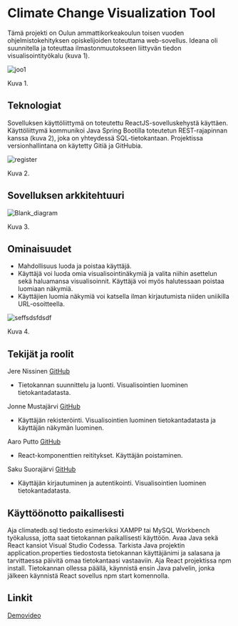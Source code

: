 # Climate Change Visualization Tool

Tämä projekti on Oulun ammattikorkeakoulun toisen vuoden ohjelmistokehityksen opiskelijoiden toteuttama web-sovellus. Ideana oli suunnitella ja toteuttaa ilmastonmuutokseen liittyvän tiedon visualisointityökalu (kuva 1). 

![joo1](https://user-images.githubusercontent.com/101468709/207819623-eab93a7d-19f3-4533-8afe-b3dcaf570d3b.PNG)

Kuva 1.


## Teknologiat

Sovelluksen käyttöliittymä on toteutettu ReactJS-sovelluskehystä käyttäen. Käyttöliittymä kommunikoi Java Spring Bootilla toteutetun REST-rajapinnan kanssa (kuva 2), joka on yhteydessä SQL-tietokantaan. Projektissa versionhallintana on käytetty Gitiä ja GitHubia.

![register](https://user-images.githubusercontent.com/101468709/207819897-9011c74e-2f45-4fb2-a382-ba011bdfd198.PNG)

Kuva 2.




## Sovelluksen arkkitehtuuri

![Blank_diagram](https://user-images.githubusercontent.com/101468709/207817807-ce30c9df-5c3b-4d8d-b6f1-8430cf97e75e.png)

Kuva 3.



## Ominaisuudet
-	Mahdollisuus luoda ja poistaa käyttäjä. 
-	Käyttäjä voi luoda omia visualisointinäkymiä ja valita niihin asettelun sekä haluamansa visualisoinnit. Käyttäjä voi myös halutessaan poistaa luomiaan näkymiä.
-	Käyttäjien luomia näkymiä voi katsella ilman kirjautumista niiden uniikilla URL-osoitteella.


![seffsdsfdsdf](https://user-images.githubusercontent.com/101468709/207819793-82a073c7-aa78-4c32-b722-7ea19d497a06.PNG)

Kuva 4.

## Tekijät ja roolit

Jere Nissinen [GitHub](https://github.com/nismq)
- Tietokannan suunnittelu ja luonti. Visualisointien luominen tietokantadatasta.

Jonne Mustajärvi [GitHub](https://github.com/JoneMus)
- Käyttäjän rekisteröinti. Visualisointien luominen tietokantadatasta ja käyttäjän näkymän luominen.

Aaro Putto [GitHub](https://github.com/aaroputto)
- React-komponenttien reititykset. Käyttäjän poistaminen.

Saku Suorajärvi [GitHub](https://github.com/Sakuss)
- Käyttäjän kirjautuminen ja autentikointi. Visualisointien luominen tietokantadatasta.



## Käyttöönotto paikallisesti

Aja climatedb.sql tiedosto esimerkiksi XAMPP tai MySQL Workbench työkalussa, jotta saat tietokannan paikallisesti käyttöön. Avaa Java sekä React kansiot Visual Studio Codessa. Tarkista Java projektin application.properties tiedostosta tietokannan käyttäjänimi ja salasana ja tarvittaessa päivitä omaa tietokantaasi vastaaviin. Aja React projektissa npm install. Tietokannan ollessa päällä, käynnistä ensin Java palvelin, jonka jälkeen käynnistä React sovellus npm start komennolla.



## Linkit

[Demovideo](https://www.youtube.com/watch?v=6bCDioJYuSM)


